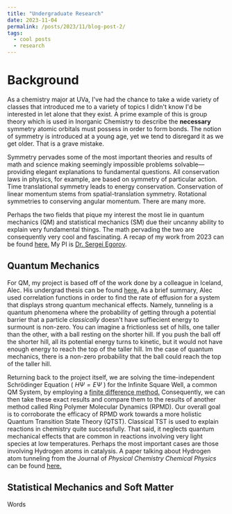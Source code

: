 ```yaml
---
title: "Undergraduate Research"
date: 2023-11-04
permalink: /posts/2023/11/blog-post-2/
tags:
  - cool posts
  - research
---
```

# Background 

As a chemistry major at UVa, I've had the chance to take a wide variety of classes that introduced me to a variety of topics I didn't know I'd be interested in let alone that they exist. A prime example of this is group theory which is used in Inorganic Chemistry to describe the **necessary** symmetry atomic orbitals must possess in order to form bonds. The notion of symmetry is introduced at a young age, yet we tend to disregard it as we get older. That is a grave mistake. 

Symmetry pervades some of the most important theories and results of math and science making seemingly impossible problems solvable— providing elegant explanations to fundamental questions. All conservation laws in physics, for example, are based on symmetry of particular action. Time translational symmetry leads to energy conservation. Conservation of linear momentum stems from spatial-translation symmetry. Rotational symmetries to conserving angular momentum. There are many more.

Perhaps the two fields that pique my interest the most lie in quantum mechanics (QM) and statistical mechanics (SM) due their uncanny ability to explain very fundamental things. The math pervading the two are consequently very cool and fascinating. A recap of my work from 2023 can be found [here.](http://mohan-s1.github.io/files/fall_2023_recap.pdf) My PI is [Dr. Sergei Egorov](https://chemistry.as.virginia.edu/people/profile/sae6z).

## Quantum Mechanics

For QM, my project is based off of the work done by a colleague in Iceland, Alec. His undergrad thesis can be found [here.](http://mohan-s1.github.io/files/Alec-Calculation_of_Quantum_Mechanical_Effusion_Rates.pdf) As a brief summary, Alec used correlation functions in order to find the rate of effusion for a system that displays strong quantum mechanical effects. Namely, tunneling is a quantum phenomena where the probability of getting through a potential barrier that a particle *classically* doesn't have suffiecient energy to surmount is non-zero. You can imagine a frictionless set of hills, one taller than the other, with a ball resting on the shorter hill. If you push the ball off the shorter hill, all its potential energy turns to kinetic, but it would not have enough energy to reach the top of the taller hill. Im the case of quantum mechanics, there is a non-zero probability that the ball could reach the top of the taller hill.

Returning back to the project itself, we are solving the time-independent Schrödinger Equation ( $H \Psi = E \Psi$ ) for the Infinite Square Well, a common QM System, by employing a [finite difference method.](https://youtu.be/YotrBNLFen0?si=a_8_4l78iNXN769w) Consequently, we can then take these exact results and compare them to the results of another method called Ring Polymer Molecular Dynamics (RPMD). Our overall goal is to corroborate the efficacy of RPMD work towards a more holistic Quantum Transition State Theory (QTST). Classical TST is used to explain reactions in chemistry quite successfully. That said, it neglects quantum mechanical effects that are common in reactions involving very light species at low temperatures. Perhaps the most important cases are those involving Hydrogen atoms in catalysis. A paper talking about Hydrogen atom tunneling from the Journal of *Physical Chemistry Chemical Physics* can be found [here.](https://pubs.rsc.org/en/content/articlelanding/2021/cp/d0cp04221h)

## Statistical Mechanics and Soft Matter 

Words
